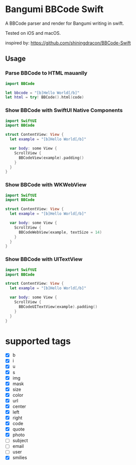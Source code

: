 # Bangumi BBCode Swift

A BBCode parser and render for Bangumi writing in swift.

Tested on iOS and macOS.

inspired by: https://github.com/shiningdracon/BBCode-Swift

## Usage

### Parse BBCode to HTML mauanlly

```swift
import BBCode

let bbcode = "[b]Hello World[/b]"
let html = try! BBCode().html(code)
```

### Show BBCode with SwiftUI Native Components

```swift
import SwiftUI
import BBCode

struct ContentView: View {
  let example = "[b]Hello World[/b]"

  var body: some View {
    ScrollView {
      BBCodeView(example).padding()
    }
  }
}
```

### Show BBCode with WKWebView

```swift
import SwiftUI
import BBCode

struct ContentView: View {
  let example = "[b]Hello World[/b]"

  var body: some View {
    ScrollView {
      BBCodeWebView(example, textSize = 14)
    }
  }
}
```

### Show BBCode with UITextView

```swift
import SwiftUI
import BBCode

struct ContentView: View {
  let example = "[b]Hello World[/b]"

  var body: some View {
    ScrollView {
      BBCodeUITextView(example).padding()
    }
  }
}
```

# supported tags

- [x] b
- [x] i
- [x] u
- [x] s
- [x] img
- [x] mask
- [x] size
- [x] color
- [x] url
- [x] center
- [x] left
- [x] right
- [x] code
- [x] quote
- [x] photo
- [ ] subject
- [ ] email
- [ ] user
- [x] smilies
